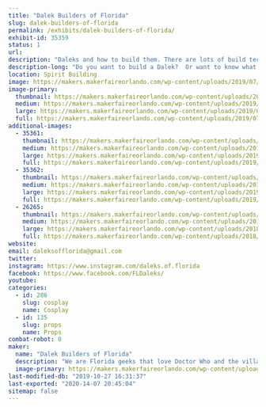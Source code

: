 ```yaml
---
title: "Dalek Builders of Florida"
slug: dalek-builders-of-florida
permalink: /exhibits/dalek-builders-of-florida/
exhibit-id: 35359
status: 1
url: 
description: "Daleks and how to build them. There are lots of build techniques to building one and lots of things you have to think about before building."
description-long: "Do you want to build a Dalek?  Or want to know what goes into building one? We will have our British War Dalek that is made of cardboard on display. Some parts &amp; pieces from mid-build fully functional Daleks, build manuals, and other Dalek related materials. We are hoping to be working on the cardboard Dalek during MakerFaire doing some upgrades. We are more than happy to discuss with anyone about the building materials and techniques used to build a Dalek. Build topics can include types of construction materials, electronics, and painting. Building a Dalek takes all types of creative outlets."
location: Spirit Building
image: https://makers.makerfaireorlando.com/wp-content/uploads/2019/07/dalek-cover.jpg
image-primary:
  thumbnail: https://makers.makerfaireorlando.com/wp-content/uploads/2019/07/dalek-cover-150x150.jpg
  medium: https://makers.makerfaireorlando.com/wp-content/uploads/2019/07/dalek-cover-300x225.jpg
  large: https://makers.makerfaireorlando.com/wp-content/uploads/2019/07/dalek-cover.jpg
  full: https://makers.makerfaireorlando.com/wp-content/uploads/2019/07/dalek-cover.jpg
additional-images:
  - 35361:
    thumbnail: https://makers.makerfaireorlando.com/wp-content/uploads/2019/07/dalek-pic2-150x150.jpg
    medium: https://makers.makerfaireorlando.com/wp-content/uploads/2019/07/dalek-pic2-300x225.jpg
    large: https://makers.makerfaireorlando.com/wp-content/uploads/2019/07/dalek-pic2.jpg
    full: https://makers.makerfaireorlando.com/wp-content/uploads/2019/07/dalek-pic2.jpg
  - 35362:
    thumbnail: https://makers.makerfaireorlando.com/wp-content/uploads/2019/07/dalek-pic3-150x150.jpg
    medium: https://makers.makerfaireorlando.com/wp-content/uploads/2019/07/dalek-pic3-300x225.jpg
    large: https://makers.makerfaireorlando.com/wp-content/uploads/2019/07/dalek-pic3.jpg
    full: https://makers.makerfaireorlando.com/wp-content/uploads/2019/07/dalek-pic3.jpg
  - 26265:
    thumbnail: https://makers.makerfaireorlando.com/wp-content/uploads/2018/08/31404147_1673475386020803_4195444785780408664_n-150x150.jpg
    medium: https://makers.makerfaireorlando.com/wp-content/uploads/2018/08/31404147_1673475386020803_4195444785780408664_n-165x300.jpg
    large: https://makers.makerfaireorlando.com/wp-content/uploads/2018/08/31404147_1673475386020803_4195444785780408664_n.jpg
    full: https://makers.makerfaireorlando.com/wp-content/uploads/2018/08/31404147_1673475386020803_4195444785780408664_n.jpg
website: 
email: daleksofflorida@gmail.com
twitter: 
instagram: https://www.instagram.com/daleks.of.florida
facebook: https://www.facebook.com/FLDaleks/
youtube: 
categories:
  - id: 286
    slug: cosplay
    name: Cosplay
  - id: 135
    slug: props
    name: Props
combat-robot: 0
maker:
  name: "Dalek Builders of Florida"
  description: "We are Florida geeks that love Doctor Who and the villainous Daleks, that is why we built them. We love building them and sharing them with other enthusiasts. We will talk up storm about our builds and sharing tips and procedures for the builds. We are always looking to add to our Florida Brigade Skaro Army."
  image-primary: https://makers.makerfaireorlando.com/wp-content/uploads/2018/08/dalek_builders_v3-01-1024x1024.jpg
last-modified-db: "2019-10-27 16:31:37"
last-exported: "2020-14-07 20:45:04"
sitemap: false
---
```

